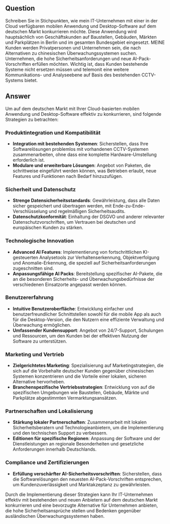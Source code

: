 ## Question

Schreiben Sie in Stichpunkten, wie mein IT-Unternehmen mit einer in der Cloud verfügbaren mobilen Anwendung und Desktop-Software auf dem deutschen Markt konkurrieren möchte. Diese Anwendung wird hauptsächlich von Geschäftskunden auf Baustellen, Gebäuden, Märkten und Parkplätzen in Berlin und im gesamten Bundesgebiet eingesetzt. MEINE Kunden werden Privatpersonen und Unternehmen sein, die nach Alternativen zu chinesischen Überwachungssystemen suchen.
Unternehmen, die hohe Sicherheitsanforderungen und neue AI-Pack-Vorschriften erfüllen möchten.
Wichtig ist, dass Kunden bestehende Systeme nicht ersetzen müssen und telemonit eine weitere Kommunikations- und Analyseebene auf Basis des bestehenden CCTV-Systems bietet.

## Answer

Um auf dem deutschen Markt mit Ihrer Cloud-basierten mobilen Anwendung und Desktop-Software effektiv zu konkurrieren, sind folgende Strategien zu betrachten:

### Produktintegration und Kompatibilität
- **Integration mit bestehenden Systemen**: Sicherstellen, dass Ihre Softwarelösungen problemlos mit vorhandenen CCTV-Systemen zusammenarbeiten, ohne dass eine komplette Hardware-Umstellung erforderlich ist.
- **Modulare und erweiterbare Lösungen**: Angebot von Paketen, die schrittweise eingeführt werden können, was Betrieben erlaubt, neue Features und Funktionen nach Bedarf hinzuzufügen.

### Sicherheit und Datenschutz
- **Strenge Datensicherheitsstandards**: Gewährleistung, dass alle Daten sicher gespeichert und übertragen werden, mit Ende-zu-Ende-Verschlüsselung und regelmäßigen Sicherheitsaudits.
- **Datenschutzkonformität**: Einhaltung der DSGVO und anderer relevanter Datenschutzvorschriften, um Vertrauen bei deutschen und europäischen Kunden zu stärken.

### Technologische Innovation
- **Advanced AI Features**: Implementierung von fortschrittlichen KI-gesteuerten Analysetools zur Verhaltenserkennung, Objektverfolgung und Anomalie-Erkennung, die speziell auf Sicherheitsanforderungen zugeschnitten sind.
- **Anpassungsfähige AI Packs**: Bereitstellung spezifischer AI-Pakete, die an die besonderen Sicherheits- und Überwachungsbedürfnisse der verschiedenen Einsatzorte angepasst werden können.

### Benutzererfahrung
- **Intuitive Benutzeroberfläche**: Entwicklung einfacher und benutzerfreundlicher Schnittstellen sowohl für die mobile App als auch für die Desktop-Version, die den Nutzern eine effiziente Verwaltung und Überwachung ermöglichen.
- **Umfassender Kundensupport**: Angebot von 24/7-Support, Schulungen und Ressourcen, um den Kunden bei der effektiven Nutzung der Software zu unterstützen.

### Marketing und Vertrieb
- **Zielgerichtetes Marketing**: Spezialisierung auf Marketingstrategien, die sich auf die Vorbehalte deutscher Kunden gegenüber chinesischen Systemen konzentrieren und die Vorteile einer lokalen, sicheren Alternative hervorheben.
- **Branchenspezifische Vertriebsstrategien**: Entwicklung von auf die spezifischen Umgebungen wie Baustellen, Gebäude, Märkte und Parkplätze abgestimmten Vermarktungsansätzen.

### Partnerschaften und Lokalisierung
- **Stärkung lokaler Partnerschaften**: Zusammenarbeit mit lokalen Sicherheitsberatern und Technologieanbietern, um die Implementierung und den technischen Support zu verbessern.
- **Editionen für spezifische Regionen**: Anpassung der Software und der Dienstleistungen an regionale Besonderheiten und gesetzliche Anforderungen innerhalb Deutschlands.

### Compliance und Zertifizierungen
- **Erfüllung verschärfter AI-Sicherheitsvorschriften**: Sicherstellen, dass die Softwarelösungen den neuesten AI-Pack-Vorschriften entsprechen, um Kundenzuverlässigkeit und Marktakzeptanz zu gewährleisten.

Durch die Implementierung dieser Strategien kann Ihr IT-Unternehmen effektiv mit bestehenden und neuen Anbietern auf dem deutschen Markt konkurrieren und eine bevorzugte Alternative für Unternehmen anbieten, die hohe Sicherheitsansprüche stellen und Bedenken gegenüber ausländischen Überwachungssystemen haben.




<div id="google_translate_element"></div>
<script type="text/javascript">
    function googleTranslateElementInit() {
        new google.translate.TranslateElement({ pageLanguage: 'pl', includedLanguages: 'de,pl', layout: google.translate.TranslateElement.InlineLayout.SIMPLE }, 'google_translate_element');
    }
</script>
<script type="text/javascript" src="https://translate.google.com/translate_a/element.js?cb=googleTranslateElementInit"></script>
